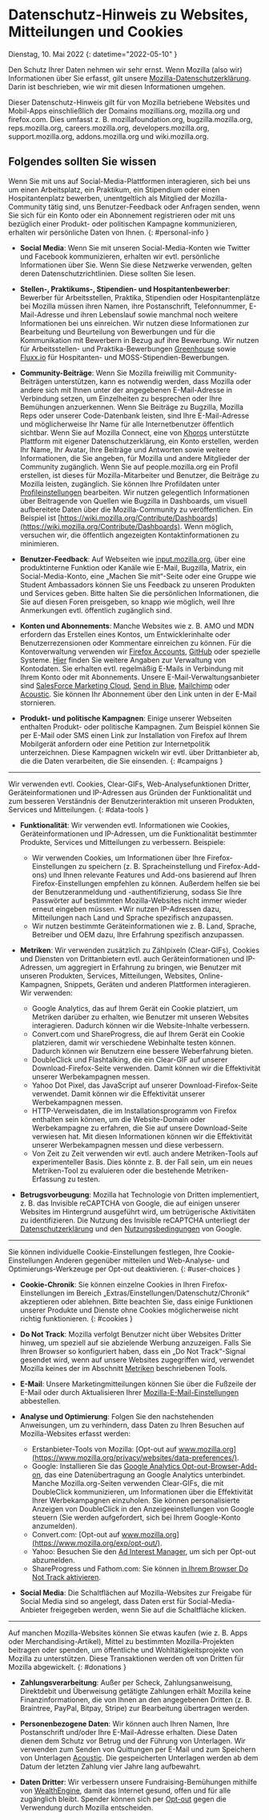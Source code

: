 ﻿# Datenschutz-Hinweis zu Websites, Mitteilungen und Cookies

Dienstag, 10. Mai 2022
{: datetime="2022-05-10" }

Den Schutz Ihrer Daten nehmen wir sehr ernst. Wenn Mozilla (also wir) Informationen über Sie erfasst, gilt unsere [Mozilla-Datenschutzerklärung](https://www.mozilla.org/privacy/). Darin ist beschrieben, wie wir mit diesen Informationen umgehen.

Dieser Datenschutz-Hinweis gilt für von Mozilla betriebene Websites und Mobil-Apps einschließlich der Domains mozillians.org, mozilla.org und firefox.com. Dies umfasst z. B. mozillafoundation.org, bugzilla.mozilla.org, reps.mozilla.org, careers.mozilla.org, developers.mozilla.org, support.mozilla.org, addons.mozilla.org und wiki.mozilla.org.

## Folgendes sollten Sie wissen

Wenn Sie mit uns auf Social-Media-Plattformen interagieren, sich bei uns um einen Arbeitsplatz, ein Praktikum, ein Stipendium oder einen Hospitantenplatz bewerben, unentgeltlich als Mitglied der Mozilla-Community tätig sind, uns Benutzer-Feedback oder Anfragen senden, wenn Sie sich für ein Konto oder ein Abonnement registrieren oder mit uns bezüglich einer Produkt- oder politischen Kampagne kommunizieren, erhalten wir persönliche Daten von Ihnen. 
{: #personal-info }

* **Social Media**: Wenn Sie mit unseren Social-Media-Konten wie Twitter und Facebook kommunizieren, erhalten wir evtl. persönliche Informationen über Sie. Wenn Sie diese Netzwerke verwenden, gelten deren Datenschutzrichtlinien. Diese sollten Sie lesen.

* **Stellen-, Praktikums-, Stipendien- und Hospitantenbewerber**: Bewerber für Arbeitsstellen, Praktika, Stipendien oder Hospitantenplätze bei Mozilla müssen ihren Namen, ihre Postanschrift, Telefonnummer, E-Mail-Adresse und ihren Lebenslauf sowie manchmal noch weitere Informationen bei uns einreichen. Wir nutzen diese Informationen zur Bearbeitung und Beurteilung von Bewerbungen und für die Kommunikation mit Bewerbern in Bezug auf ihre Bewerbung. Wir nutzen für Arbeitsstellen- und Praktika-Bewerbungen [Greenhouse](https://www.greenhouse.io/privacy-policy) sowie [Fluxx.io](https://www.fluxx.io/privacy-policy) für Hospitanten- und MOSS-Stipendien-Bewerbungen.

* **Community-Beiträge**: Wenn Sie Mozilla freiwillig mit Community-Beiträgen unterstützen, kann es notwendig werden, dass Mozilla oder andere sich mit Ihnen unter der angegebenen E-Mail-Adresse in Verbindung setzen, um Einzelheiten zu besprechen oder Ihre Bemühungen anzuerkennen. Wenn Sie Beiträge zu Bugzilla, Mozilla Reps oder unserer Code-Datenbank leisten, sind Ihre E-Mail-Adresse und möglicherweise Ihr Name für alle Internetbenutzer öffentlich sichtbar. Wenn Sie auf Mozilla Connect, eine von [Khoros](https://khoros.com/privacy) unterstützte Plattform mit eigener Datenschutzerklärung, ein Konto erstellen, werden Ihr Name, Ihr Avatar, Ihre Beiträge und Antworten sowie weitere Informationen, die Sie angeben, für Mozilla und andere Mitglieder der Community zugänglich. Wenn Sie auf people.mozilla.org ein Profil erstellen, ist dieses für Mozilla-Mitarbeiter und Benutzer, die Beiträge zu Mozilla leisten, zugänglich. Sie können Ihre Profildaten unter [Profileinstellungen](https://people.mozilla.org/e?section=personal-info) bearbeiten. Wir nutzen gelegentlich Informationen über Beitragende von Quellen wie Bugzilla in Dashboards, um visuell aufbereitete Daten über die Mozilla-Community zu veröffentlichen. Ein Beispiel ist [https://wiki.mozilla.org/Contribute/Dashboards](https://wiki.mozilla.org/Contribute/Dashboards). Wenn möglich, versuchen wir, die öffentlich angezeigten Kontaktinformationen zu minimieren.

* **Benutzer-Feedback**: Auf Webseiten wie [input.mozilla.org](https://input.mozilla.org/), über eine produktinterne Funktion oder Kanäle wie E-Mail, Bugzilla, Matrix, ein Social-Media-Konto, eine „Machen Sie mit“-Seite oder eine Gruppe wie Student Ambassadors können Sie uns Feedback zu unseren Produkten und Services geben. Bitte halten Sie die persönlichen Informationen, die Sie auf diesen Foren preisgeben, so knapp wie möglich, weil Ihre Anmerkungen evtl. öffentlich zugänglich sind.

* **Konten und Abonnements**: Manche Websites wie z. B. AMO und MDN erfordern das Erstellen eines Kontos, um Entwicklerinhalte oder Benutzerrezensionen oder Kommentare einreichen zu können. Für die Kontoverwaltung verwenden wir [Firefox Accounts](https://www.mozilla.org/privacy/firefox/), [GitHub](https://help.github.com/en/github/site-policy/github-privacy-statement#our-use-of-cookies-and-tracking) oder spezielle Systeme. [Hier](https://support.mozilla.org/kb/managing-account-data) finden Sie weitere Angaben zur Verwaltung von Kontodaten. Sie erhalten evtl. regelmäßig E-Mails in Verbindung mit Ihrem Konto oder mit Abonnements. Unsere E-Mail-Verwaltungsanbieter sind [SalesForce Marketing Cloud](https://www.marketingcloud.com/privacy-policy/website-privacy-statement/), [Send in Blue](https://www.sendinblue.com/legal/privacypolicy/), [Mailchimp](https://mailchimp.com/legal/privacy/) oder [Acoustic](https://acoustic.com/privacy-notice/). Sie können Ihr Abonnement über den Link unten in der E-Mail stornieren. 

* **Produkt- und politische Kampagnen**: Einige unserer Webseiten enthalten Produkt- oder politische Kampagnen. Zum Beispiel können Sie per E-Mail oder SMS einen Link zur Installation von Firefox auf Ihrem Mobilgerät anfordern oder eine Petition zur Internetpolitik unterzeichnen. Diese Kampagnen wickeln wir evtl. über Drittanbieter ab, die die Daten verarbeiten, die Sie einsenden. 
{: #campaigns }

---------------------------------------

Wir verwenden evtl. Cookies, Clear-GIFs, Web-Analysefunktionen Dritter, Geräteinformationen und IP-Adressen aus Gründen der Funktionalität und zum besseren Verständnis der Benutzerinteraktion mit unseren Produkten, Services und Mitteilungen. 
{: #data-tools }

* **Funktionalität**: Wir verwenden evtl. Informationen wie Cookies, Geräteinformationen und IP-Adressen, um die Funktionalität bestimmter Produkte, Services und Mitteilungen zu verbessern. Beispiele:
    * Wir verwenden Cookies, um Informationen über Ihre Firefox-Einstellungen zu speichern (z. B. Spracheinstellung und Firefox-Add-ons) und Ihnen relevante Features und Add-ons basierend auf Ihren Firefox-Einstellungen empfehlen zu können. Außerdem helfen sie bei der Benutzeranmeldung und -authentifizierung, sodass Sie Ihre Passwörter auf bestimmten Mozilla-Websites nicht immer wieder erneut eingeben müssen.
    *Wir nutzen IP-Adressen dazu, Mitteilungen nach Land und Sprache spezifisch anzupassen.
    * Wir nutzen bestimmte Geräteinformationen wie z. B. Land, Sprache, Betreiber und OEM dazu, Ihre Erfahrung spezifisch anzupassen.

* **Metriken**: Wir verwenden zusätzlich zu Zählpixeln (Clear-GIFs), Cookies und Diensten von Drittanbietern evtl. auch Geräteinformationen und IP-Adressen, um aggregiert in Erfahrung zu bringen, wie Benutzer mit unseren Produkten, Services, Mitteilungen, Websites, Online-Kampagnen, Snippets, Geräten und anderen Plattformen interagieren. Wir verwenden:
    * Google Analytics, das auf Ihrem Gerät ein Cookie platziert, um Metriken darüber zu erhalten, wie Benutzer mit unseren Websites interagieren. Dadurch können wir die Website-Inhalte verbessern.
    * Convert.com und ShareProgress, die auf Ihrem Gerät ein Cookie platzieren, damit wir verschiedene Webinhalte testen können. Dadurch können wir Benutzern eine bessere Weberfahrung bieten.
    * DoubleClick und Flashtalking, die ein Clear-GIF auf unserer Download-Firefox-Seite verwenden. Damit können wir die Effektivität unserer Werbekampagnen messen.
    * Yahoo Dot Pixel, das JavaScript auf unserer Download-Firefox-Seite verwendet. Damit können wir die Effektivität unserer Werbekampagnen messen.
    * HTTP-Verweisdaten, die im Installationsprogramm von Firefox enthalten sein können, um die Website-Domain oder Werbekampagne zu erfahren, die Sie auf unsere Download-Seite verwiesen hat. Mit diesen Informationen können wir die Effektivität unserer Werbekampagnen messen und diese verbessern.
    * Von Zeit zu Zeit verwenden wir evtl. auch andere Metriken-Tools auf experimenteller Basis. Dies könnte z. B. der Fall sein, um ein neues Metriken-Tool zu evaluieren oder die bestehende Metriken-Erfassung zu testen.
  
* **Betrugsvorbeugung**: Mozilla hat Technologie von Dritten implementiert, z. B. das Invisible reCAPTCHA von Google, die auf einigen unserer Websites im Hintergrund ausgeführt wird, um betrügerische Aktivitäten zu identifizieren. Die Nutzung des Invisible reCAPTCHA unterliegt der [Datenschutzerklärung](https://www.google.com/intl/policies/privacy/) und den [Nutzungsbedingungen](https://policies.google.com/terms) von Google.

---------------------------------------

Sie können individuelle Cookie-Einstellungen festlegen, Ihre Cookie-Einstellungen Anderen gegenüber mitteilen und Web-Analyse- und Optimierungs-Werkzeuge per Opt-out deaktivieren. 
{: #user-choices }

* **Cookie-Chronik**: Sie können einzelne Cookies in Ihren Firefox-Einstellungen im Bereich „Extras/Einstellungen/Datenschutz/Chronik“ akzeptieren oder ablehnen. Bitte beachten Sie, dass einige Funktionen unserer Produkte und Dienste ohne Cookies möglicherweise nicht richtig funktionieren. 
{: #cookies }

* **Do Not Track**: Mozilla verfolgt Benutzer nicht über Websites Dritter hinweg, um speziell auf sie abzielende Werbung anzuzeigen. Falls Sie Ihren Browser so konfiguriert haben, dass ein „Do Not Track“-Signal gesendet wird, wenn auf unsere Websites zugegriffen wird, verwendet Mozilla keines der im Abschnitt [Metriken](https://www.mozilla.org/privacy/websites/#data-tools) beschriebenen Tools.

* **E-Mail**: Unsere Marketingmitteilungen können Sie über die Fußzeile der E-Mail oder durch Aktualisieren Ihrer [Mozilla-E-Mail-Einstellungen](https://www.mozilla.org/newsletter/recovery/) abbestellen.

* **Analyse und Optimierung**: Folgen Sie den nachstehenden Anweisungen, um zu verhindern, dass Daten zu Ihren Besuchen auf Mozilla-Websites erfasst werden:
    * Erstanbieter-Tools von Mozilla: [Opt-out auf www.mozilla.org](https://www.mozilla.org/privacy/websites/data-preferences/).
    * Google: Installieren Sie das [Google Analytics Opt-out-Browser-Add-on](https://tools.google.com/dlpage/gaoptout), das eine Datenübertragung an Google Analytics unterbindet. Manche Mozilla.org-Seiten verwenden Clear-GIFs, die mit DoubleClick kommunizieren, um Informationen über die Effektivität Ihrer Werbekampagnen einzuholen. Sie können personalisierte Anzeigen von DoubleClick in den Anzeigeeinstellungen von Google steuern (Sie werden aufgefordert, sich bei Ihrem Google-Konto anzumelden).
    * Convert.com: [Opt-out auf www.mozilla.org](https://www.mozilla.org/exp/opt-out/).
    * Yahoo: Besuchen Sie den [Ad Interest Manager](https://aim.yahoo.com/aim/us/en/optout/), um sich per Opt-out abzumelden.
    * ShareProgress und Fathom.com: Sie können [in Ihrem Browser Do Not Track aktivieren](https://support.mozilla.org/kb/how-do-i-turn-do-not-track-feature).

* **Social Media**: Die Schaltflächen auf Mozilla-Websites zur Freigabe für Social Media sind so angelegt, dass Daten erst für Social-Media-Anbieter freigegeben werden, wenn Sie auf die Schaltfläche klicken.

---------------------------------------

Auf manchen Mozilla-Websites können Sie etwas kaufen (wie z. B. Apps oder Merchandising-Artikel), Mittel zu bestimmten Mozilla-Projekten beitragen oder spenden, um öffentliche und Wohltätigkeitsprojekte von Mozilla zu unterstützen. Diese Transaktionen werden oft von Dritten für Mozilla abgewickelt. 
{: #donations }

* **Zahlungsverarbeitung**: Außer per Scheck, Zahlungsanweisung, Direktdebit und Überweisung getätigte Zahlungen erhält Mozilla keine Finanzinformationen, die von Ihnen an den angegebenen Dritten (z. B. Braintree, PayPal, Bitpay, Stripe) zur Bearbeitung übertragen werden.

* **Personenbezogene Daten**: Wir können auch Ihren Namen, Ihre Postanschrift und/oder Ihre E-Mail-Adresse erhalten. Diese Daten dienen dem Schutz vor Betrug und der Führung von Unterlagen. Wir verwenden zum Senden von Quittungen per E-Mail und zum Speichern von Unterlagen [Acoustic](https://acoustic.com/privacy-notice/). Die gespeicherten Unterlagen werden ab dem Datum der letzten Zahlung vier Jahre lang aufbewahrt. 

* **Daten Dritter**: Wir verbessern unsere Fundraising-Bemühungen mithilfe von [WealthEngine](https://www.wealthengine.com/wealthengine-inc-privacy-policy/), damit das Internet gesund, offen und für alle zugänglich bleibt. Spender können sich per [Opt-out](https://app.onetrust.com/app/#/webform/4ba08202-2ede-4934-a89e-f0b0870f95f0) gegen die Verwendung durch Mozilla entscheiden.

